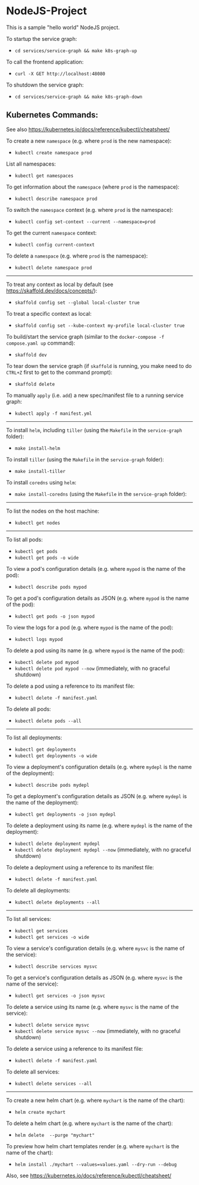 # NodeJS-Project

This is a sample "hello world" NodeJS project.

To startup the service graph:
  - `cd services/service-graph && make k8s-graph-up`

To call the frontend application:
 - `curl -X GET http://localhost:48080`

To shutdown the service graph:
  - `cd services/service-graph && make k8s-graph-down`

## Kubernetes Commands:

See also https://kubernetes.io/docs/reference/kubectl/cheatsheet/

To create a new `namespace` (e.g. where `prod` is the new namespace):

* `kubectl create namespace prod`

List all namespaces:

* `kubectl get namespaces`

To get information about the `namespace` (where `prod` is the namespace):

* `kubectl describe namespace prod`

To switch the `namespace` context (e.g. where `prod` is the namespace):

* `kubectl config set-context --current --namespace=prod`

To get the current `namespace` context:

* `kubectl config current-context`

To delete a `namespace` (e.g. where `prod` is the namespace):

* `kubectl delete namespace prod`

-----------------------

To treat any context as local by default (see https://skaffold.dev/docs/concepts/):

* `skaffold config set --global local-cluster true`

To treat a specific context as local:

* `skaffold config set --kube-context my-profile local-cluster true`

To build/start the service graph (similar to the `docker-compose -f compose.yaml up` command):

* `skaffold dev`

To tear down the service graph (if `skaffold` is running, you make need to do `CTRL+Z` first to get to the command prompt):

* `skaffold delete`

To manually `apply` (i.e. `add`) a new spec/manifest file to a running service graph:

* `kubectl apply -f manifest.yml`

-----------------------

To install `helm`, including `tiller` (using the `Makefile` in the `service-graph` folder):

* `make install-helm`

To install `tiller` (using the `Makefile` in the `service-graph` folder):

* `make install-tiller`

To install `coredns` using `helm`:

* `make install-coredns` (using the `Makefile` in the `service-graph` folder):

-----------------------

To list the nodes on the host machine:

* `kubectl get nodes`

-----------------------

To list all pods:

* `kubectl get pods`
* `kubectl get pods -o wide`

To view a pod's configuration details (e.g. where `mypod` is the name of the pod):

* `kubectl describe pods mypod`

To get a pod's configuration details as JSON (e.g. where `mypod` is the name of the pod):

* `kubectl get pods -o json mypod`

To view the logs for a pod (e.g. where `mypod` is the name of the pod):

* `kubectl logs mypod`

To delete a pod using its name (e.g. where `mypod` is the name of the pod):

* `kubectl delete pod mypod`
* `kubectl delete pod mypod --now` (immediately, with no graceful shutdown)

To delete a pod using a reference to its manifest file:

* `kubectl delete -f manifest.yaml`

To delete all pods:

* `kubectl delete pods --all`

-----------------------

To list all deployments:

* `kubectl get deployments`
* `kubectl get deployments -o wide`

To view a deployment's configuration details (e.g. where `mydepl` is the name of the deployment):

* `kubectl describe pods mydepl`

To get a deployment's configuration details as JSON (e.g. where `mydepl` is the name of the deployment):

* `kubectl get deployments -o json mydepl`

To delete a deployment using its name (e.g. where `mydepl` is the name of the deployment):

* `kubectl delete deployment mydepl`
* `kubectl delete deployment mydepl --now` (immediately, with no graceful shutdown)

To delete a deployment using a reference to its manifest file:

* `kubectl delete -f manifest.yaml`

To delete all deployments:

* `kubectl delete deployments --all`

-----------------------

To list all services:

* `kubectl get services`
* `kubectl get services -o wide`

To view a service's configuration details (e.g. where `mysvc` is the name of the service):

* `kubectl describe services mysvc`

To get a service's configuration details as JSON (e.g. where `mysvc` is the name of the service):

* `kubectl get services -o json mysvc`

To delete a service using its name (e.g. where `mysvc` is the name of the service):

* `kubectl delete service mysvc`
* `kubectl delete service mysvc --now` (immediately, with no graceful shutdown)

To delete a service using a reference to its manifest file:

* `kubectl delete -f manifest.yaml`

To delete all services:

* `kubectl delete services --all`

-----------------------

To create a new helm chart (e.g. where `mychart` is the name of the chart):

* `helm create mychart`

To delete a helm chart (e.g. where `mychart` is the name of the chart):

* `helm delete  --purge "mychart"`

To preview how helm chart templates render (e.g. where `mychart` is the name of the chart):

* `helm install ./mychart --values=values.yaml --dry-run --debug`

Also, see https://kubernetes.io/docs/reference/kubectl/cheatsheet/
